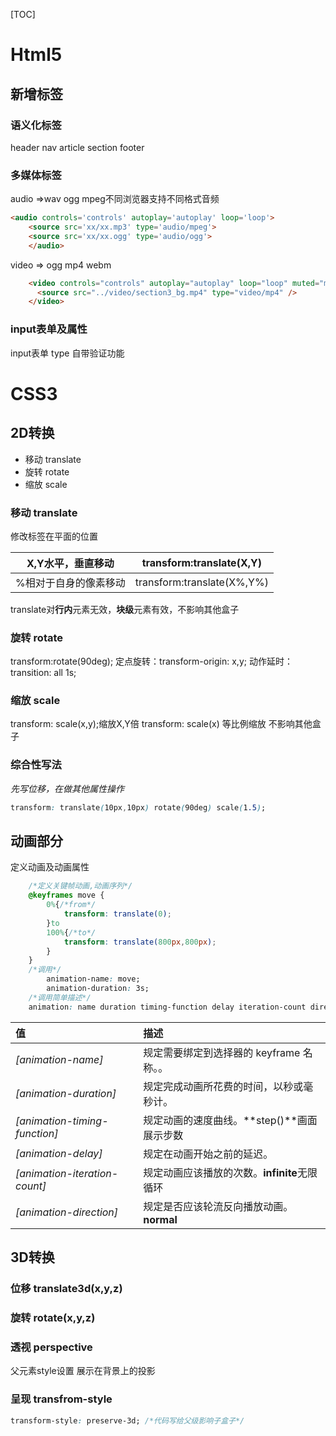 [TOC]

# Html5

## 新增标签

### 语义化标签

header nav article section footer 

### 多媒体标签
audio =>wav ogg mpeg不同浏览器支持不同格式音频

```html
<audio controls='controls' autoplay='autoplay' loop='loop'>
    <source src='xx/xx.mp3' type='audio/mpeg'>
    <source src='xx/xx.ogg' type='audio/ogg'>
    </audio>
```

video => ogg mp4 webm

```html
    <video controls="controls" autoplay="autoplay" loop="loop" muted="muted" poster="../img/0po1en.jpg">
      <source src="../video/section3_bg.mp4" type="video/mp4" />
    </video>
```

### input表单及属性

input表单 type 自带验证功能

# CSS3

## 2D转换

- 移动 translate
- 旋转 rotate
- 缩放 scale

### 移动 translate

修改标签在平面的位置

| X,Y水平，垂直移动     | transform:translate(X,Y)   |
| --------------------- | -------------------------- |
| %相对于自身的像素移动 | transform:translate(X%,Y%) |

translate对**行内**元素无效，**块级**元素有效，不影响其他盒子

### 旋转 rotate

transform:rotate(90deg);
定点旋转：transform-origin: x,y;
动作延时：transition: all 1s;

### 缩放 scale

transform: scale(x,y);缩放X,Y倍
transform: scale(x) 等比例缩放
不影响其他盒子

### 综合性写法

*先写位移，在做其他属性操作*

```css
transform: translate(10px,10px) rotate(90deg) scale(1.5);
```



## 动画部分

定义动画及动画属性

```css
    /*定义关键帧动画,动画序列*/
    @keyframes move {
        0%{/*from*/
            transform: translate(0);
        }to
        100%{/*to*/
            transform: translate(800px,800px);
        }
    }
    /*调用*/
        animation-name: move;
        animation-duration: 3s;
	/*调用简单描述*/
	animation: name duration timing-function delay iteration-count direction fill-mode;

```

| 值                            | 描述                                         |
| :---------------------------- | :------------------------------------------- |
| *[animation-name]*            | 规定需要绑定到选择器的 keyframe 名称。。     |
| *[animation-duration]*        | 规定完成动画所花费的时间，以秒或毫秒计。     |
| *[animation-timing-function]* | 规定动画的速度曲线。**step()**画面展示步数   |
| *[animation-delay]*           | 规定在动画开始之前的延迟。                   |
| *[animation-iteration-count]* | 规定动画应该播放的次数。**infinite**无限循环 |
| *[animation-direction]*       | 规定是否应该轮流反向播放动画。**normal**     |

## 3D转换

### 位移 translate3d(x,y,z)

### 旋转 rotate(x,y,z)

### 透视 perspective

父元素style设置
展示在背景上的投影

### 呈现 transfrom-style

```css
transform-style: preserve-3d; /*代码写给父级影响子盒子*/
```



